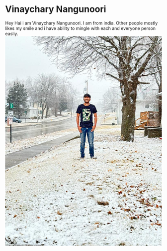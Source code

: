 # Vinaychary Nangunoori
Hey Hai i am Vinaychary Nangunoori. I am from india. Other people mostly likes my smile and i have ability to mingle with each and everyone person easliy.
![click here](https://github.com/VINAYCHARY07/assingment2-nangunoori/blob/main/WhatsApp%20Image%202023-01-31%20at%203.00.34%20PM.jpeg)
